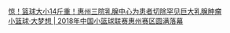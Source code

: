   
[惊！篮球大小14斤重！惠州三院乳腺中心为患者切除罕见巨大乳腺肿瘤](http://www.dianyue.me/archives/667/ikb2e21x2bbjo7s7/)  
[小篮球·大梦想 | 2018年中国小篮球联赛惠州赛区圆满落幕](http://www.dianyue.me/archives/457/9imgv05dqacp0bj2/)